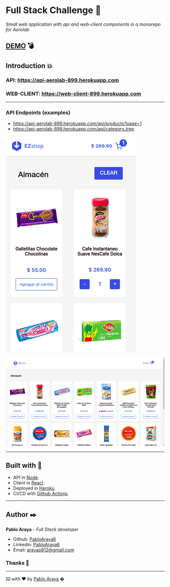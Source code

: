 # Full Stack Challenge 🚀
_Small web application with api and web-client components in a monorepo for Aerolab_
## [DEMO](https://web-client-899.herokuapp.com/) 💣

## Introduction 💥

### API: https://api-aerolab-899.herokuapp.com

### WEB-CLIENT: https://web-client-899.herokuapp.com

---
### API Endpoints (examples)
* https://api-aerolab-899.herokuapp.com/api/products?page=1
* https://api-aerolab-899.herokuapp.com/api/category_tree


![Mobile version](https://github.com/PabloAraya6/aerolab-challenge/blob/main/mobile-capture.png?raw=true)


![Desktop version](https://github.com/PabloAraya6/aerolab-challenge/blob/main/desktop-capture.png?raw=true)

---
##  Built with 🔧 ​

* API in [Node](https://nodejs.org/).
* Client in [React](https://reactjs.org/).
* Deployed in [Heroku](https://www.heroku.com).
* CI/CD with [Github Actions](https://github.com/features/actions).

---

##  Author ✒️ 


**Pablo Araya** - *Full Stack developer*

* Github: [PabloAraya6](https://github.com/PabloAraya6)
* Linkedin: [PabloAraya6](https://www.linkedin.com/in/pabloaraya6/)
* Email: [arayap812@gmail.com](mailto:arayap812@gmail.com)


###  Thanks 🎁
---
⌨️ with ❤️ by [Pablo Araya](https://github.com/PabloAraya6) �
